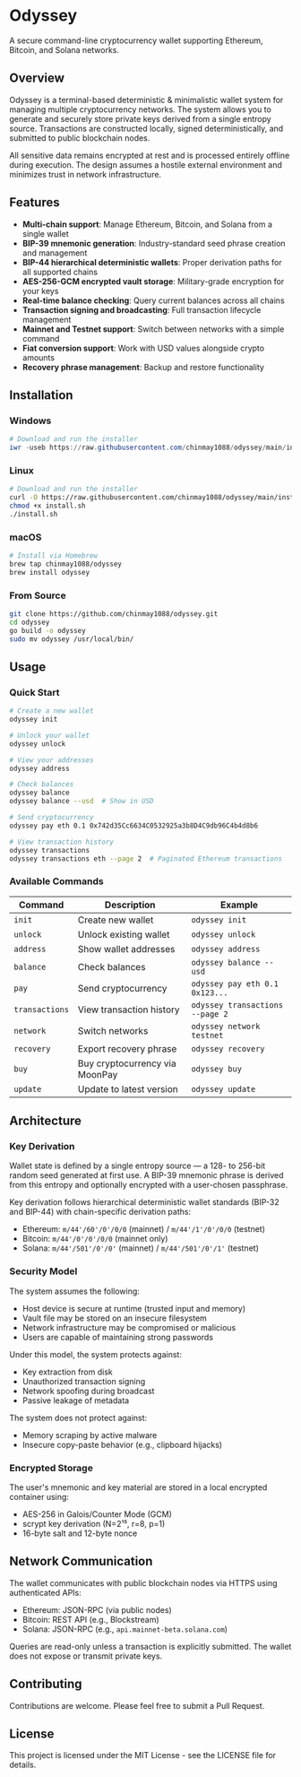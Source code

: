# Odyssey

A secure command-line cryptocurrency wallet supporting Ethereum, Bitcoin, and Solana networks.

## Overview

Odyssey is a terminal-based deterministic & minimalistic wallet system for managing multiple cryptocurrency networks. The system allows you to generate and securely store private keys derived from a single entropy source. Transactions are constructed locally, signed deterministically, and submitted to public blockchain nodes.

All sensitive data remains encrypted at rest and is processed entirely offline during execution. The design assumes a hostile external environment and minimizes trust in network infrastructure.

## Features

- **Multi-chain support**: Manage Ethereum, Bitcoin, and Solana from a single wallet
- **BIP-39 mnemonic generation**: Industry-standard seed phrase creation and management
- **BIP-44 hierarchical deterministic wallets**: Proper derivation paths for all supported chains
- **AES-256-GCM encrypted vault storage**: Military-grade encryption for your keys
- **Real-time balance checking**: Query current balances across all chains
- **Transaction signing and broadcasting**: Full transaction lifecycle management
- **Mainnet and Testnet support**: Switch between networks with a simple command
- **Fiat conversion support**: Work with USD values alongside crypto amounts
- **Recovery phrase management**: Backup and restore functionality

## Installation

### Windows

```powershell
# Download and run the installer
iwr -useb https://raw.githubusercontent.com/chinmay1088/odyssey/main/install.ps1 | iex
```

### Linux

```bash
# Download and run the installer
curl -O https://raw.githubusercontent.com/chinmay1088/odyssey/main/install.sh
chmod +x install.sh
./install.sh
```

### macOS

```bash
# Install via Homebrew
brew tap chinmay1088/odyssey
brew install odyssey
```

### From Source

```bash
git clone https://github.com/chinmay1088/odyssey.git
cd odyssey
go build -o odyssey
sudo mv odyssey /usr/local/bin/
```

## Usage

### Quick Start

```bash
# Create a new wallet
odyssey init

# Unlock your wallet
odyssey unlock

# View your addresses
odyssey address

# Check balances
odyssey balance
odyssey balance --usd  # Show in USD

# Send cryptocurrency
odyssey pay eth 0.1 0x742d35Cc6634C0532925a3b8D4C9db96C4b4d8b6

# View transaction history
odyssey transactions
odyssey transactions eth --page 2  # Paginated Ethereum transactions
```

### Available Commands

| Command | Description | Example |
|---------|-------------|---------|
| `init` | Create new wallet | `odyssey init` |
| `unlock` | Unlock existing wallet | `odyssey unlock` |
| `address` | Show wallet addresses | `odyssey address` |
| `balance` | Check balances | `odyssey balance --usd` |
| `pay` | Send cryptocurrency | `odyssey pay eth 0.1 0x123...` |
| `transactions` | View transaction history | `odyssey transactions --page 2` |
| `network` | Switch networks | `odyssey network testnet` |
| `recovery` | Export recovery phrase | `odyssey recovery` |
| `buy` | Buy cryptocurrency via MoonPay | `odyssey buy` |
| `update` | Update to latest version | `odyssey update` |

## Architecture

### Key Derivation

Wallet state is defined by a single entropy source — a 128- to 256-bit random seed generated at first use. A BIP-39 mnemonic phrase is derived from this entropy and optionally encrypted with a user-chosen passphrase.

Key derivation follows hierarchical deterministic wallet standards (BIP-32 and BIP-44) with chain-specific derivation paths:

- Ethereum: `m/44'/60'/0'/0/0` (mainnet) / `m/44'/1'/0'/0/0` (testnet)
- Bitcoin: `m/44'/0'/0'/0/0` (mainnet only)
- Solana: `m/44'/501'/0'/0'` (mainnet) / `m/44'/501'/0'/1'` (testnet)

### Security Model

The system assumes the following:

- Host device is secure at runtime (trusted input and memory)
- Vault file may be stored on an insecure filesystem
- Network infrastructure may be compromised or malicious
- Users are capable of maintaining strong passwords

Under this model, the system protects against:

- Key extraction from disk
- Unauthorized transaction signing
- Network spoofing during broadcast
- Passive leakage of metadata

The system does not protect against:

- Memory scraping by active malware
- Insecure copy-paste behavior (e.g., clipboard hijacks)

### Encrypted Storage

The user's mnemonic and key material are stored in a local encrypted container using:

- AES-256 in Galois/Counter Mode (GCM)
- scrypt key derivation (N=2¹⁵, r=8, p=1)
- 16-byte salt and 12-byte nonce

## Network Communication

The wallet communicates with public blockchain nodes via HTTPS using authenticated APIs:

- Ethereum: JSON-RPC (via public nodes)
- Bitcoin: REST API (e.g., Blockstream)
- Solana: JSON-RPC (e.g., `api.mainnet-beta.solana.com`)

Queries are read-only unless a transaction is explicitly submitted. The wallet does not expose or transmit private keys.

## Contributing

Contributions are welcome. Please feel free to submit a Pull Request.

## License

This project is licensed under the MIT License - see the LICENSE file for details.